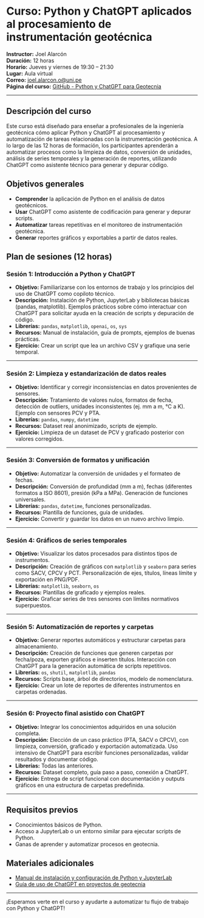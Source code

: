 # Curso: Python y ChatGPT aplicados al procesamiento de instrumentación geotécnica

**Instructor:** Joel Alarcón  
**Duración:** 12 horas  
**Horario:** Jueves y viernes de 19:30 – 21:30  
**Lugar:** Aula virtual  
**Correo:** [joel.alarcon.o@uni.pe](mailto:joel.alarcon.o@uni.pe)  
**Página del curso:** [GitHub - Python y ChatGPT para Geotecnia](http://github.com/joelefrain/python_gpt)

---

## Descripción del curso

Este curso está diseñado para enseñar a profesionales de la ingeniería geotécnica cómo aplicar Python y ChatGPT al procesamiento y automatización de tareas relacionadas con la instrumentación geotécnica. A lo largo de las 12 horas de formación, los participantes aprenderán a automatizar procesos como la limpieza de datos, conversión de unidades, análisis de series temporales y la generación de reportes, utilizando ChatGPT como asistente técnico para generar y depurar código.

## Objetivos generales

- **Comprender** la aplicación de Python en el análisis de datos geotécnicos.
- **Usar** ChatGPT como asistente de codificación para generar y depurar scripts.
- **Automatizar** tareas repetitivas en el monitoreo de instrumentación geotécnica.
- **Generar** reportes gráficos y exportables a partir de datos reales.

## Plan de sesiones (12 horas)

### **Sesión 1: Introducción a Python y ChatGPT**

- **Objetivo:** Familiarizarse con los entornos de trabajo y los principios del uso de ChatGPT como copiloto técnico.
- **Descripción:** Instalación de Python, JupyterLab y bibliotecas básicas (pandas, matplotlib). Ejemplos prácticos sobre cómo interactuar con ChatGPT para solicitar ayuda en la creación de scripts y depuración de código.
- **Librerías:** `pandas`, `matplotlib`, `openai`, `os`, `sys`
- **Recursos:** Manual de instalación, guía de prompts, ejemplos de buenas prácticas.
- **Ejercicio:** Crear un script que lea un archivo CSV y grafique una serie temporal.

---

### **Sesión 2: Limpieza y estandarización de datos reales**

- **Objetivo:** Identificar y corregir inconsistencias en datos provenientes de sensores.
- **Descripción:** Tratamiento de valores nulos, formatos de fecha, detección de outliers, unidades inconsistentes (ej. mm a m, °C a K). Ejemplo con sensores PCV y PTA.
- **Librerías:** `pandas`, `numpy`, `datetime`
- **Recursos:** Dataset real anonimizado, scripts de ejemplo.
- **Ejercicio:** Limpieza de un dataset de PCV y graficado posterior con valores corregidos.

---

### **Sesión 3: Conversión de formatos y unificación**

- **Objetivo:** Automatizar la conversión de unidades y el formateo de fechas.
- **Descripción:** Conversión de profundidad (mm a m), fechas (diferentes formatos a ISO 8601), presión (kPa a MPa). Generación de funciones universales.
- **Librerías:** `pandas`, `datetime`, funciones personalizadas.
- **Recursos:** Plantilla de funciones, guía de unidades.
- **Ejercicio:** Convertir y guardar los datos en un nuevo archivo limpio.

---

### **Sesión 4: Gráficos de series temporales**

- **Objetivo:** Visualizar los datos procesados para distintos tipos de instrumentos.
- **Descripción:** Creación de gráficos con `matplotlib` y `seaborn` para series como SACV, CPCV y PCT. Personalización de ejes, títulos, líneas límite y exportación en PNG/PDF.
- **Librerías:** `matplotlib`, `seaborn`, `os`
- **Recursos:** Plantillas de graficado y ejemplos reales.
- **Ejercicio:** Graficar series de tres sensores con límites normativos superpuestos.

---

### **Sesión 5: Automatización de reportes y carpetas**

- **Objetivo:** Generar reportes automáticos y estructurar carpetas para almacenamiento.
- **Descripción:** Creación de funciones que generen carpetas por fecha/poza, exporten gráficos e inserten títulos. Interacción con ChatGPT para la generación automática de scripts repetitivos.
- **Librerías:** `os`, `shutil`, `matplotlib`, `pandas`
- **Recursos:** Scripts base, árbol de directorios, modelo de nomenclatura.
- **Ejercicio:** Crear un lote de reportes de diferentes instrumentos en carpetas ordenadas.

---

### **Sesión 6: Proyecto final asistido con ChatGPT**

- **Objetivo:** Integrar los conocimientos adquiridos en una solución completa.
- **Descripción:** Elección de un caso práctico (PTA, SACV o CPCV), con limpieza, conversión, graficado y exportación automatizada. Uso intensivo de ChatGPT para escribir funciones personalizadas, validar resultados y documentar código.
- **Librerías:** Todas las anteriores.
- **Recursos:** Dataset completo, guía paso a paso, conexión a ChatGPT.
- **Ejercicio:** Entrega de script funcional con documentación y outputs gráficos en una estructura de carpetas predefinida.

---

## Requisitos previos

- Conocimientos básicos de Python.
- Acceso a JupyterLab o un entorno similar para ejecutar scripts de Python.
- Ganas de aprender y automatizar procesos en geotecnia.

## Materiales adicionales

- [Manual de instalación y configuración de Python y JupyterLab](http://example.com/python-setup)
- [Guía de uso de ChatGPT en proyectos de geotecnia](http://example.com/chatgpt-geotecnia)

---

¡Esperamos verte en el curso y ayudarte a automatizar tu flujo de trabajo con Python y ChatGPT!
